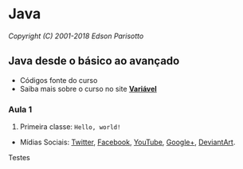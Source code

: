 # Java 
*Copyright (C) 2001-2018 Edson Parisotto*

## Java desde o básico ao avançado
* Códigos fonte do curso
* Saiba mais sobre o curso no site [**Variável**](http://variavel.com.br/)

### Aula 1

1. Primeira classe: `Hello, world!`

* Mídias Sociais:
  [Twitter](https://twitter.com/edsonparisotto/),
  [Facebook](https://facebook.com/parisotto.com.br/),
  [YouTube](https://www.youtube.com/user/edsonparisotto),
  [Google+](https://plus.google.com/+edsonparisotto/posts),
  [DeviantArt](https://parisotto.deviantart.com/).

Testes
